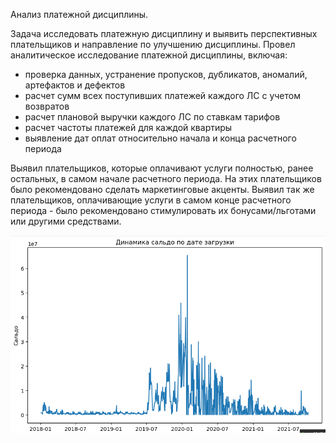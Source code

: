 Анализ платежной дисциплины.

Задача исследовать платежную дисциплину и выявить перспективных плательщиков и направление по улучшению дисциплины. 
Провел аналитическое исследование платежной дисциплины, включая:
- проверка данных, устранение пропусков, дубликатов, аномалий, артефактов и дефектов
- расчет сумм всех поступивших платежей каждого ЛС с учетом возвратов
- расчет плановой выручки каждого ЛС по ставкам тарифов
- расчет частоты платежей для каждой квартиры
- выявление дат оплат относительно начала и конца расчетного периода
  
Выявил плательщиков, которые оплачивают услуги полностью, ранее остальных, в самом начале расчетного периода. На этих плательщиков было рекомендовано сделать маркетинговые акценты. Выявил так же плательщиков, оплачивающие услуги в самом конце расчетного периода - было рекомендовано стимулировать их бонусами/льготами или другими средствами.

![Динамика сальдо по дате загрузки](https://github.com/ecocity-coder/payers/blob/main/2024-02-11_16-55-35.png)

